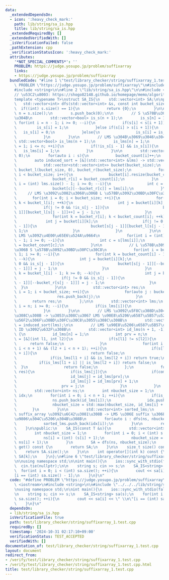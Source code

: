 ```yaml
---
data:
  _extendedDependsOn:
  - icon: ':heavy_check_mark:'
    path: lib/string/sa_is.hpp
    title: lib/string/sa_is.hpp
  _extendedRequiredBy: []
  _extendedVerifiedWith: []
  _isVerificationFailed: false
  _pathExtension: cpp
  _verificationStatusIcon: ':heavy_check_mark:'
  attributes:
    '*NOT_SPECIAL_COMMENTS*': ''
    PROBLEM: https://judge.yosupo.jp/problem/suffixarray
    links:
    - https://judge.yosupo.jp/problem/suffixarray
  bundledCode: "#line 1 \"test/library_checker/string/suffixarray_1.test.cpp\"\n#define\
    \ PROBLEM \"https://judge.yosupo.jp/problem/suffixarray\"\n#include <iostream>\n\
    #include <string>\n\n#line 2 \"lib/string/sa_is.hpp\"\n\n#include <vector>\n\n\
    // \u53C2\u8003: https://shogo82148.github.io/homepage/memo/algorithm/suffix-array/sa-is.html\n\
    template <typename T>\nstruct SA_IS{\n    std::vector<int> SA;\n\nprivate:\n \
    \   std::vector<int> dfs(std::vector<int> &s, const int bucket_size){\n      \
    \  if((int) s.size() == 1){\n            return {0};\n        }\n\n        int\
    \ n = s.size();\n        s.push_back(0);\n\n        // S \u578B\u304B\u3069\u3046\
    \u304B\n        std::vector<bool> is_s(n + 1);\n        is_s[n] = 1;\n       \
    \ for(int i = n - 1; i >= 0; --i){\n            if(s[i] < s[i + 1]){\n       \
    \         is_s[i] = 1;\n            }else if(s[i] > s[i + 1]){\n             \
    \   is_s[i] = 0;\n            }else{\n                is_s[i] = is_s[i + 1];\n\
    \            }\n        }\n\n        // LMS \u304B\u3069\u3046\u304B\n       \
    \ std::vector<bool> is_lms(n + 1);\n        is_lms[n] = 1;\n        for(int i\
    \ = 1; i <= n; ++i){\n            if(!is_s[i - 1] && is_s[i]){\n             \
    \   is_lms[i] = 1;\n            }\n        }\n\n        std::vector<int> bucket_count(bucket_size,\
    \ 0);\n        for(auto i : s){\n            bucket_count[i]++;\n        }\n\n\
    \        auto induced_sort = [&](std::vector<int> &lms) -> std::vector<int> {\n\
    \            std::vector<std::vector<int>> bucket(bucket_size);\n            std::vector<int>\
    \ bucket_l(bucket_size, 0), bucket_r(bucket_size);\n            for(int i = 0;\
    \ i < bucket_size; i++){\n                bucket[i].resize(bucket_count[i]);\n\
    \                bucket_r[i] = bucket_count[i];\n            }\n            for(int\
    \ i = (int) lms.size() - 1; i >= 0; --i){\n                int c = s[lms[i]];\n\
    \                bucket[c][--bucket_r[c]] = lms[i];\n            }\n\n       \
    \     // LMS \u3092\u3082\u3068\u306B L \u578B\u3092\u30BD\u30FC\u30C8\n     \
    \       for(int i = 0; i < bucket_size; ++i){\n                for(int k = 0;\
    \ k < bucket_l[i]; ++k){\n                    int j = bucket[i][k];\n        \
    \            if(j != 0 && !is_s[j - 1]){\n                        bucket[s[j -\
    \ 1]][bucket_l[s[j - 1]]++] = j - 1;\n                    }\n                }\n\
    \                for(int k = bucket_r[i]; k < bucket_count[i]; ++k){\n       \
    \             int j = bucket[i][k];\n                    if(j != 0 && !is_s[j\
    \ - 1]){\n                        bucket[s[j - 1]][bucket_l[s[j - 1]]++] = j -\
    \ 1;\n                    }\n                }\n            }\n\n            //\
    \ LMS \u3092\u4E00\u65E6\u524A\u9664\n            for(int i = (int) lms.size()\
    \ - 1; i >= 0; --i){\n                int c = s[lms[i]];\n                bucket_r[c]\
    \ = bucket_count[c];\n            }\n\n            // L \u578B\u3092\u3082\u3068\
    \u306B S \u578B\u3092\u30BD\u30FC\u30C8\n            for(int i = bucket_size -\
    \ 1; i >= 0; --i){\n                for(int k = bucket_count[i] - 1; k >= bucket_r[i];\
    \ --k){\n                    int j = bucket[i][k];\n                    if(j !=\
    \ 0 && is_s[j - 1]){\n                        bucket[s[j - 1]][--bucket_r[s[j\
    \ - 1]]] = j - 1;\n                    }\n                }\n                for(int\
    \ k = bucket_l[i] - 1; k >= 0; --k){\n                    int j = bucket[i][k];\n\
    \                    if(j != 0 && is_s[j - 1]){\n                        bucket[s[j\
    \ - 1]][--bucket_r[s[j - 1]]] = j - 1;\n                    }\n              \
    \  }\n            }\n\n            std::vector<int> res;\n            for(int\
    \ i = 1; i < bucket_size; ++i){\n                for(auto j : bucket[i]){\n  \
    \                  res.push_back(j);\n                }\n            }\n     \
    \       return res;\n        };\n\n        std::vector<int> lms;\n        for(int\
    \ i = n; i >= 0; --i){\n            if(is_lms[i]){\n                lms.push_back(i);\n\
    \            }\n        }\n\n        // LMS \u3092\u5F8C\u308D\u304B\u3089\u5165\
    \u308C\u308B -> \u3053\u308C\u3067 LMS \u90E8\u5206\u6587\u5B57\u5217\u306E\u7BC4\
    \u56F2\u306F\u30BD\u30FC\u30C8\u3055\u308C\u308B\n        std::vector<int> res\
    \ = induced_sort(lms);\n\n        // LMS \u90E8\u5206\u6587\u5B57\u5217\u306B\
    \ ID \u3092\u632F\u308B\n        std::vector<int> id_lms(n + 1, -1);\n       \
    \ {\n            id_lms[n] = 1;\n            int prv = n;\n            auto comp\
    \ = [&](int l1, int l2){\n                if(s[l1] != s[l2]){\n              \
    \      return false;\n                }\n                for(int i = 1; (l1 +\
    \ i < n + 1) && (l2 + i < n + 1); ++i){\n                    if(s[l1 + i] != s[l2\
    \ + i]){\n                        return false;\n                    }\n     \
    \               if(is_lms[l1 + i] && is_lms[l2 + i]) return true;\n          \
    \          if(is_lms[l1 + i] || is_lms[l2 + i]) return false;\n              \
    \  }\n                return false;\n            };\n            for(auto j :\
    \ res){\n                if(is_lms[j]){\n                    if(comp(prv, j)){\n\
    \                        id_lms[j] = id_lms[prv];\n                    }else{\n\
    \                        id_lms[j] = id_lms[prv] + 1;\n                    }\n\
    \                    prv = j;\n                }\n            }\n        }\n\n\
    \        std::vector<int> ns;\n        int nbucket_size = 1;\n        std::vector<int>\
    \ idx;\n        for(int i = 0; i < n + 1; ++i){\n            if(is_lms[i]){\n\
    \                ns.push_back(id_lms[i]);\n                idx.push_back(i);\n\
    \                nbucket_size = std::max(nbucket_size, id_lms[i] + 1);\n     \
    \       }\n        }\n\n        std::vector<int> sorted_lms;\n        // LMS \u306E\
    \ suffix_array \u3092\u6C42\u3081\u308B -> LMS \u306E suffix \u306E\u8F9E\u66F8\
    \u9806\u304C\u5206\u304B\u308B\n        for(auto i : dfs(ns, nbucket_size)){\n\
    \            sorted_lms.push_back(idx[i]);\n        }\n\n        return induced_sort(sorted_lms);\n\
    \    }\n\npublic:\n    SA_IS(const T &s){\n        std::vector<int> ns(s.size());\n\
    \        int nbucket_size = 1;\n        for(int i = 0; i < (int) s.size(); ++i){\n\
    \            ns[i] = (int) (s[i] + 1);\n            nbucket_size = std::max(nbucket_size,\
    \ ns[i] + 1);\n        }\n        SA = dfs(ns, nbucket_size);\n    }\n\n    std::vector<int>\
    \ get() const {\n        return SA;\n    }\n\n    size_t size() const {\n    \
    \    return SA.size();\n    }\n\n    int operator[](int k) const {\n        return\
    \ SA[k];\n    }\n};\n#line 6 \"test/library_checker/string/suffixarray_1.test.cpp\"\
    \n\nusing namespace std;\n\nint main(){\n    ios::sync_with_stdio(false);\n  \
    \  cin.tie(nullptr);\n\n    string s; cin >> s;\n    SA_IS<string> sa(s);\n  \
    \  for(int i = 0; i < (int) sa.size(); ++i){\n        cout << sa[i] << \" \\n\"\
    [i == (int) sa.size() - 1];\n    }\n}\n"
  code: "#define PROBLEM \"https://judge.yosupo.jp/problem/suffixarray\"\n#include\
    \ <iostream>\n#include <string>\n\n#include \"../../../lib/string/sa_is.hpp\"\n\
    \nusing namespace std;\n\nint main(){\n    ios::sync_with_stdio(false);\n    cin.tie(nullptr);\n\
    \n    string s; cin >> s;\n    SA_IS<string> sa(s);\n    for(int i = 0; i < (int)\
    \ sa.size(); ++i){\n        cout << sa[i] << \" \\n\"[i == (int) sa.size() - 1];\n\
    \    }\n}\n"
  dependsOn:
  - lib/string/sa_is.hpp
  isVerificationFile: true
  path: test/library_checker/string/suffixarray_1.test.cpp
  requiredBy: []
  timestamp: '2024-10-31 02:17:10+09:00'
  verificationStatus: TEST_ACCEPTED
  verifiedWith: []
documentation_of: test/library_checker/string/suffixarray_1.test.cpp
layout: document
redirect_from:
- /verify/test/library_checker/string/suffixarray_1.test.cpp
- /verify/test/library_checker/string/suffixarray_1.test.cpp.html
title: test/library_checker/string/suffixarray_1.test.cpp
---
```

